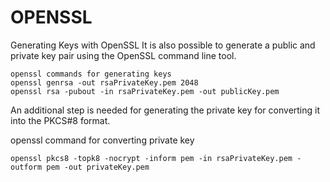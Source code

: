 # OPENSSL

Generating Keys with OpenSSL
It is also possible to generate a public and private key pair using the OpenSSL command line tool.

```
openssl commands for generating keys
openssl genrsa -out rsaPrivateKey.pem 2048
openssl rsa -pubout -in rsaPrivateKey.pem -out publicKey.pem
```

An additional step is needed for generating the private key for converting it into the PKCS#8 format.

openssl command for converting private key
```
openssl pkcs8 -topk8 -nocrypt -inform pem -in rsaPrivateKey.pem -outform pem -out privateKey.pem
```
